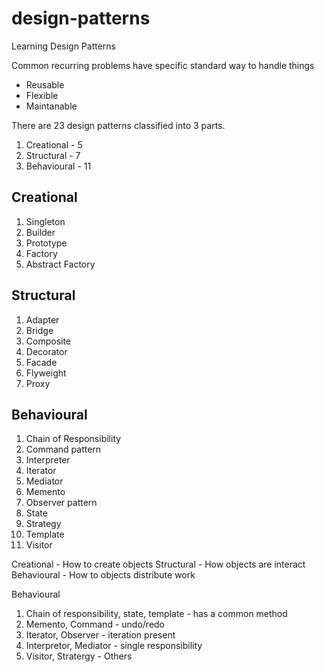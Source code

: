 # design-patterns
Learning Design Patterns

Common recurring problems have specific standard way to handle things
- Reusable
- Flexible
- Maintanable

There are 23 design patterns classified into 3 parts.
1. Creational - 5
2. Structural - 7
3. Behavioural - 11

## Creational
1. Singleton
2. Builder
3. Prototype
4. Factory
5. Abstract Factory

## Structural
1. Adapter
2. Bridge
3. Composite
4. Decorator
5. Facade
6. Flyweight
7. Proxy

## Behavioural
1. Chain of Responsibility
2. Command pattern
3. Interpreter
4. Iterator
5. Mediator
6. Memento
7. Observer pattern
8. State 
9. Strategy
10. Template
11. Visitor


Creational - How to create objects
Structural - How objects are interact
Behavioural - How to objects distribute work


Behavioural
1. Chain of responsibility, state, template - has a common method
2. Memento, Command - undo/redo
3. Iterator, Observer - iteration present
4. Interpretor, Mediator - single responsibility
5. Visitor, Stratergy - Others
